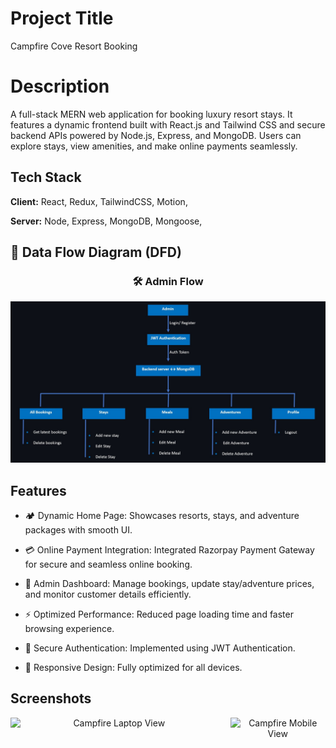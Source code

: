 # Project Title
Campfire Cove Resort Booking

# Description

A full-stack MERN web application for booking luxury resort stays. It features a dynamic frontend built with React.js and Tailwind CSS and secure backend APIs powered by Node.js, Express, and MongoDB. Users can explore stays, view amenities, and make online payments seamlessly.

## Tech Stack

**Client:** React, Redux, TailwindCSS, Motion, 

**Server:** Node, Express, MongoDB, Mongoose,

## 🧩 Data Flow Diagram (DFD)

<div align="center">

### 🛠️ Admin Flow
<img src="https://github.com/1anishraut/Campfire-Cove-Resort-Booking-_-FrontEnd/blob/main/public/Campfire_DFD_Admin.jpg?raw=true" alt="Admin DFD" width="900"/>
</div>

## Features

- 🏕️ Dynamic Home Page: Showcases resorts, stays, and adventure packages with smooth UI.

- 💳 Online Payment Integration: Integrated Razorpay Payment Gateway for secure and seamless online booking.

- 🧾 Admin Dashboard: Manage bookings, update stay/adventure prices, and monitor customer details efficiently.

- ⚡ Optimized Performance: Reduced page loading time and faster browsing experience.

- 🔐 Secure Authentication: Implemented using JWT Authentication.

- 📱 Responsive Design: Fully optimized for all devices.

## Screenshots
<div align="center" style="display: flex; justify-content: center; gap: 20px;"> 
  <img src="https://1anishraut.github.io/Anish_Portfolio/assets/campfire-laptop-Ny9mi1gn.png" alt="Campfire Laptop View" width="500"/> 
  <img src="https://1anishraut.github.io/Anish_Portfolio/assets/Campfire-portrait-Dx4fv7Yw.png" alt="Campfire Mobile View" width="230"/> 
</div>

